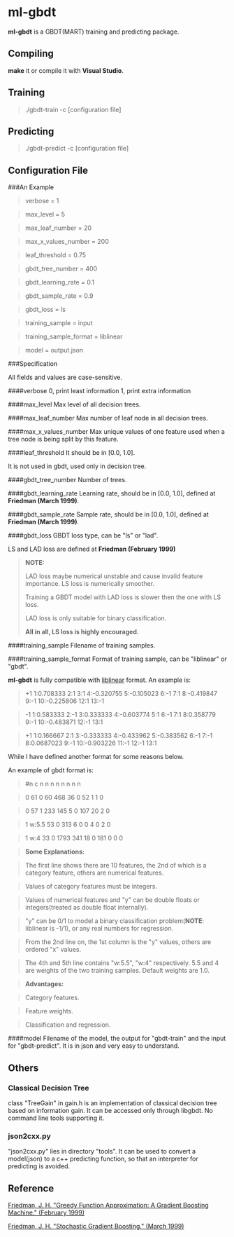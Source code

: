 ml-gbdt
=====================

**ml-gbdt** is a GBDT(MART) training and predicting package.

Compiling
---------
**make** it or compile it with **Visual Studio**.

Training
--------
>./gbdt-train -c [configuration file]

Predicting
--------
>./gbdt-predict -c [configuration file]

Configuration File
------------------
###An Example

>verbose = 1

>max_level = 5

>max_leaf_number = 20

>max_x_values_number = 200

>leaf_threshold = 0.75

>gbdt_tree_number = 400

>gbdt_learning_rate = 0.1

>gbdt_sample_rate = 0.9

>gbdt_loss = ls

>training_sample = input

>training_sample_format = liblinear

>model = output.json

###Specification

All fields and values are case-sensitive.

####verbose
0, print least information
1, print extra information

####max_level
Max level of all decision trees.

####max_leaf_number
Max number of leaf node in all decision trees.

####max_x_values_number
Max unique values of one feature used when a tree node is being split by this feature.

####leaf_threshold
It should be in [0.0, 1.0].

It is not used in gbdt, used only in decision tree.

####gbdt_tree_number
Number of trees.

####gbdt_learning_rate
Learning rate, should be in [0.0, 1.0], defined at **Friedman (March 1999)**.

####gbdt_sample_rate
Sample rate, should be in [0.0, 1.0], defined at **Friedman (March 1999)**.

####gbdt_loss
GBDT loss type, can be "ls" or "lad".

LS and LAD loss are defined at **Friedman (February 1999)**

> **NOTE:**
>
> LAD loss maybe numerical unstable and cause invalid feature importance. LS loss is numerically smoother.
>
> Training a GBDT model with LAD loss is slower then the one with LS loss.
>
> LAD loss is only suitable for binary classification.
>
> **All in all, LS loss is highly encouraged.**

####training_sample
Filename of training samples.

####training_sample_format
Format of training sample, can be "liblinear" or "gbdt".

**ml-gbdt** is fully compatible with [liblinear](http://www.csie.ntu.edu.tw/~cjlin/liblinear/) format. An example is:

>+1 1:0.708333 2:1 3:1 4:-0.320755 5:-0.105023 6:-1 7:1 8:-0.419847 9:-1 10:-0.225806 12:1 13:-1

>-1 1:0.583333 2:-1 3:0.333333 4:-0.603774 5:1 6:-1 7:1 8:0.358779 9:-1 10:-0.483871 12:-1 13:1

>+1 1:0.166667 2:1 3:-0.333333 4:-0.433962 5:-0.383562 6:-1 7:-1 8:0.0687023 9:-1 10:-0.903226 11:-1 12:-1 13:1

While I have defined another format for some reasons below.

An example of gbdt format is:

> \#n c n n n n n n n n

> 0 61 0 60 468 36 0 52 1 1 0

> 0 57 1 233 145 5 0 107 20 2 0

> 1 w:5.5 53 0 313 6 0 0 4 0 2 0

> 1 w:4 33 0 1793 341 18 0 181 0 0 0



> **Some Explanations:**

> The first line shows there are 10 features, the 2nd of which is a category feature, others are numerical features.

> Values of category features must be integers.

> Values of numerical features and "y" can be double floats or integers(treated as double float internally).

> "y" can be 0/1 to model a binary classification problem(**NOTE**: liblinear is -1/1), or any real numbers for regression.

> From the 2nd line on, the 1st column is the "y" values, others are ordered "x" values.

> The 4th and 5th line contains "w:5.5", "w:4" respectively. 5.5 and 4 are weights of the two training samples.
> Default weights are 1.0.

> **Advantages:**

> Category features.

> Feature weights.

> Classification and regression.


####model
Filename of the model, the output for "gbdt-train" and the input for "gbdt-predict".
It is in json and very easy to understand.

Others
-----
### Classical Decision Tree
class "TreeGain" in gain.h is an implementation of classical decision tree based on information gain.
It can be accessed only through libgbdt. No command line tools supporting it.

### json2cxx.py
"json2cxx.py" lies in directory "tools".
It can be used to convert a model(json) to a c++ predicting function, so that an interpreter for predicting is avoided.

Reference
---------
[Friedman, J. H. "Greedy Function Approximation: A Gradient Boosting Machine." (February 1999)](http://www-stat.stanford.edu/~jhf/ftp/trebst.pdf)

[Friedman, J. H. "Stochastic Gradient Boosting." (March 1999)](https://statweb.stanford.edu/~jhf/ftp/stobst.pdf)
